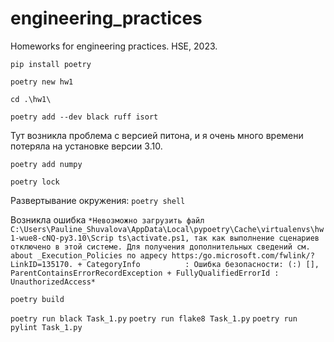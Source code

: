 # engineering_practices
Homeworks for engineering practices. HSE, 2023.

`pip install poetry`

`poetry new hw1`

`cd .\hw1\`

`poetry add --dev black ruff isort`

Тут возникла проблема с версией питона, и я очень много времени потеряла на установке версии 3.10.

`poetry add numpy`

`poetry lock`

Развертывание окружения: `poetry shell`

Возникла ошибка `*Невозможно загрузить файл C:\Users\Pauline_Shuvalova\AppData\Local\pypoetry\Cache\virtualenvs\hw1-wue8-cNQ-py3.10\Scrip
ts\activate.ps1, так как выполнение сценариев отключено в этой системе. Для получения дополнительных сведений см. about
_Execution_Policies по адресу https:/go.microsoft.com/fwlink/?LinkID=135170.
    + CategoryInfo          : Ошибка безопасности: (:) [], ParentContainsErrorRecordException
    + FullyQualifiedErrorId : UnauthorizedAccess*`

`poetry build`


`poetry run black Task_1.py`
`poetry run flake8 Task_1.py`
`poetry run pylint Task_1.py`